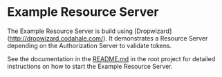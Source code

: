 Example Resource Server
======
The Example Resource Server is build using [Dropwizard] (http://dropwizard.codahale.com/). It demonstrates a Resource Server depending on the Authorization Server to validate tokens.

See the documentation in the [README.md](https://github.com/OpenConextApps/apis/blob/master/README.md) in the root project for detailed instructions on how to start the Example Resource Server. 

